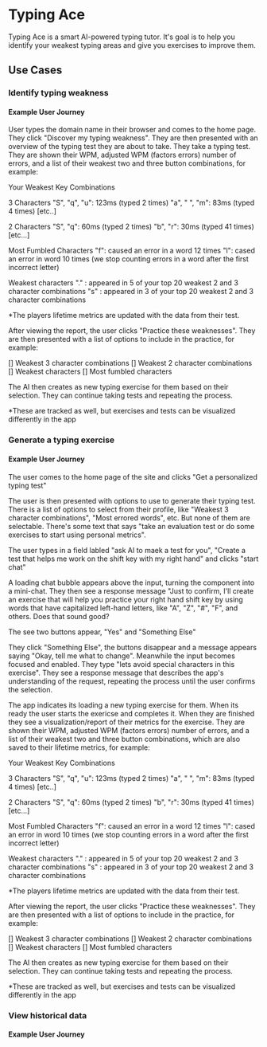 # Typing Ace

Typing Ace is a smart AI-powered typing tutor. It's goal is to help you identify your weakest typing areas and give you exercises to improve them. 



## Use Cases

### Identify typing weakness


#### Example User Journey

User types the domain name in their browser and comes to the home page. They click "Discover my typing weakness". They are then presented with an overview of the typing test they are about to take. They take a typing test. They are shown their WPM, adjusted WPM (factors errors) number of errors, and a list of their weakest two and three button combinations, for example:

Your Weakest Key Combinations

3 Characters
"S", "q", "u": 123ms (typed 2 times)
"a", " ", "m": 83ms (typed 4 times)
[etc..]

2 Characters
"S", "q": 60ms (typed 2 times)
"b", "r": 30ms (typed 41 times)
[etc...]

Most Fumbled Characters
"f": caused an error in a word 12 times
"l": cased an error in word 10 times
(we stop counting errors in a word after the first incorrect letter)

Weakest characters
"." : appeared in 5 of your top 20 weakest 2 and 3 character combinations 
"s" : appeared in 3 of your top 20 weakest 2 and 3 character combinations

*The players lifetime metrics are updated with the data from their test. 

After viewing the report, the user clicks "Practice these weaknesses". They are then presented with a list of options to include in the practice, for example:

[] Weakest 3 character combinations
[] Weakest 2 character combinations
[] Weakest characters
[] Most fumbled characters

The AI then creates as new typing exercise for them based on their selection. They can continue taking tests and repeating the process. 

*These are tracked as well, but exercises and tests can be visualized differently in the app


### Generate a typing exercise

#### Example User Journey

The user comes to the home page of the site and clicks "Get a personalized typing test"

The user is then presented with options to use to generate their typing test. There is a list of options to select from their profile, like "Weakest 3 character combinations", "Most errored words", etc. But none of them are selectable. There's some text that says "take an evaluation test or do some exercises to start using personal metrics".

The user types in a field labled "ask AI to maek a test for you", "Create a test that helps me work on the shift key with my right hand" and clicks "start chat"

A loading chat bubble appears above the input, turning the component into a mini-chat. They then see a response message "Just to confirm, I'll create an exercise that will help you practice your right hand shift key by using words that have capitalized left-hand letters, like "A", "Z", "#", "F", and others. Does that sound good? 

The see two buttons appear, "Yes" and "Something Else"

They click "Something Else", the buttons disappear and a message appears saying "Okay, tell me what to change". Meanwhile the input becomes focused and enabled. They type "lets avoid special characters in this exercise". They see a response message that describes the app's understanding of the request, repeating the process until the user confirms the selection. 

The app indicates its loading a new typing exercise for them. When its ready the user starts the exericse and completes it. When they are finished they see a visualization/report of their metrics for the exercise. They are shown their WPM, adjusted WPM (factors errors) number of errors, and a list of their weakest two and three button combinations, which are also saved to their lifetime metrics, for example:

Your Weakest Key Combinations

3 Characters
"S", "q", "u": 123ms (typed 2 times)
"a", " ", "m": 83ms (typed 4 times)
[etc..]

2 Characters
"S", "q": 60ms (typed 2 times)
"b", "r": 30ms (typed 41 times)
[etc...]

Most Fumbled Characters
"f": caused an error in a word 12 times
"l": cased an error in word 10 times
(we stop counting errors in a word after the first incorrect letter)

Weakest characters
"." : appeared in 5 of your top 20 weakest 2 and 3 character combinations 
"s" : appeared in 3 of your top 20 weakest 2 and 3 character combinations

*The players lifetime metrics are updated with the data from their test. 

After viewing the report, the user clicks "Practice these weaknesses". They are then presented with a list of options to include in the practice, for example:

[] Weakest 3 character combinations
[] Weakest 2 character combinations
[] Weakest characters
[] Most fumbled characters

The AI then creates as new typing exercise for them based on their selection. They can continue taking tests and repeating the process. 

*These are tracked as well, but exercises and tests can be visualized differently in the app


### View historical data

#### Example User Journey


